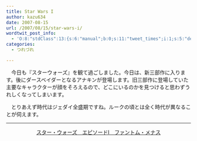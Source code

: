 ```yaml
---
title: Star Wars I
author: kazu634
date: 2007-08-15
url: /2007/08/15/star-wars-i/
wordtwit_post_info:
  - 'O:8:"stdClass":13:{s:6:"manual";b:0;s:11:"tweet_times";i:1;s:5:"delay";i:0;s:7:"enabled";i:1;s:10:"separation";s:2:"60";s:7:"version";s:3:"3.7";s:14:"tweet_template";b:0;s:6:"status";i:2;s:6:"result";a:0:{}s:13:"tweet_counter";i:2;s:13:"tweet_log_ids";a:1:{i:0;i:3159;}s:9:"hash_tags";a:0:{}s:8:"accounts";a:1:{i:0;s:7:"kazu634";}}'
categories:
  - つれづれ

---
```

<div class="section">
<p>
    　今日も『スターウォーズ』を観て過ごしました。今日は、新三部作に入ります。後にダースベイダーとなるアナキンが登場します。旧三部作に登場していた主要なキャラクターが顔をそろえるので、どこにいるのかを見つけると思わずうれしくなってしまいます。
</p>
  
<p>
    　とりあえず時代はジェダイ全盛期ですね。ルークの頃とは全く時代が異なることが伺えます。
</p>
  
<hr />
  
<center>
<a href="https://www.amazon.co.jp/exec/obidos/ASIN/B00005NNBV/goodpic-22/" onclick="__gaTracker('send', 'event', 'outbound-article', 'https://www.amazon.co.jp/exec/obidos/ASIN/B00005NNBV/goodpic-22/', 'スター・ウォーズ　エピソードI　ファントム・メナス');" target="_top">スター・ウォーズ　エピソードI　ファントム・メナス</a><br />
</center>
</div>
